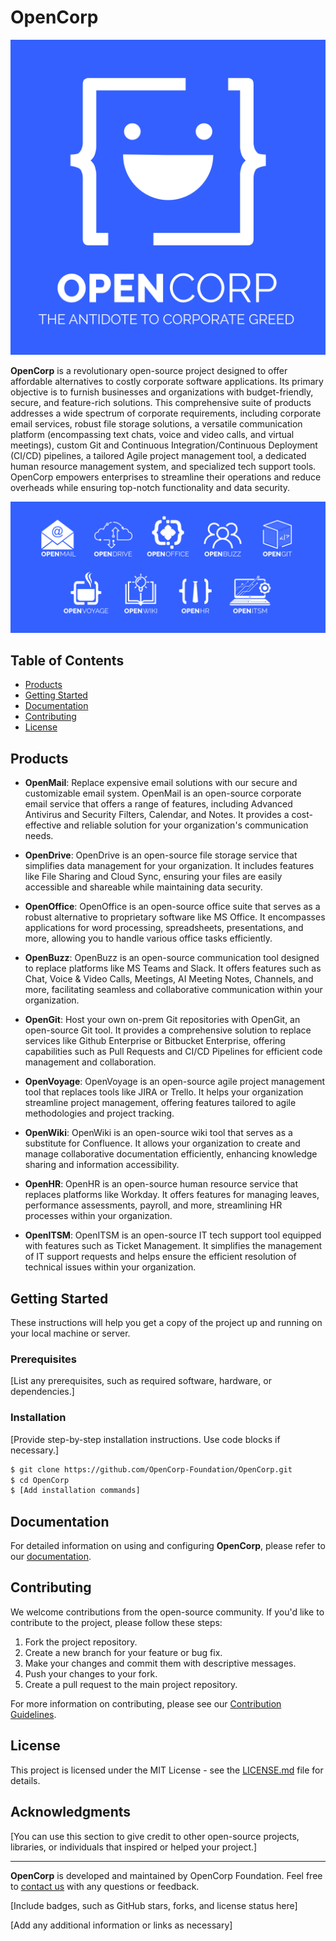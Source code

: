 # OpenCorp

![OpenCorp Logo](./docs/images/Logo.png)

**OpenCorp** is a revolutionary open-source project designed to offer affordable alternatives to costly corporate software applications. Its primary objective is to furnish businesses and organizations with budget-friendly, secure, and feature-rich solutions. This comprehensive suite of products addresses a wide spectrum of corporate requirements, including corporate email services, robust file storage solutions, a versatile communication platform (encompassing text chats, voice and video calls, and virtual meetings), custom Git and Continuous Integration/Continuous Deployment (CI/CD) pipelines, a tailored Agile project management tool, a dedicated human resource management system, and specialized tech support tools. OpenCorp empowers enterprises to streamline their operations and reduce overheads while ensuring top-notch functionality and data security.

![OpenCorp Products](./docs/images/Banner.png)

## Table of Contents

- [Products](#products)
- [Getting Started](#getting-started)
- [Documentation](#documentation)
- [Contributing](#contributing)
- [License](#license)

## Products

- **OpenMail**: Replace expensive email solutions with our secure and customizable email system. OpenMail is an open-source corporate email service that offers a range of features, including Advanced Antivirus and Security Filters, Calendar, and Notes. It provides a cost-effective and reliable solution for your organization's communication needs.

- **OpenDrive**: OpenDrive is an open-source file storage service that simplifies data management for your organization. It includes features like File Sharing and Cloud Sync, ensuring your files are easily accessible and shareable while maintaining data security.

- **OpenOffice**: OpenOffice is an open-source office suite that serves as a robust alternative to proprietary software like MS Office. It encompasses applications for word processing, spreadsheets, presentations, and more, allowing you to handle various office tasks efficiently.

- **OpenBuzz**: OpenBuzz is an open-source communication tool designed to replace platforms like MS Teams and Slack. It offers features such as Chat, Voice & Video Calls, Meetings, AI Meeting Notes, Channels, and more, facilitating seamless and collaborative communication within your organization.

- **OpenGit**: Host your own on-prem Git repositories with OpenGit, an open-source Git tool. It provides a comprehensive solution to replace services like Github Enterprise or Bitbucket Enterprise, offering capabilities such as Pull Requests and CI/CD Pipelines for efficient code management and collaboration.

- **OpenVoyage**: OpenVoyage is an open-source agile project management tool that replaces tools like JIRA or Trello. It helps your organization streamline project management, offering features tailored to agile methodologies and project tracking.

- **OpenWiki**: OpenWiki is an open-source wiki tool that serves as a substitute for Confluence. It allows your organization to create and manage collaborative documentation efficiently, enhancing knowledge sharing and information accessibility.

- **OpenHR**: OpenHR is an open-source human resource service that replaces platforms like Workday. It offers features for managing leaves, performance assessments, payroll, and more, streamlining HR processes within your organization.

- **OpenITSM**: OpenITSM is an open-source IT tech support tool equipped with features such as Ticket Management. It simplifies the management of IT support requests and helps ensure the efficient resolution of technical issues within your organization.



## Getting Started

These instructions will help you get a copy of the project up and running on your local machine or server.

### Prerequisites

[List any prerequisites, such as required software, hardware, or dependencies.]

### Installation

[Provide step-by-step installation instructions. Use code blocks if necessary.]

```bash
$ git clone https://github.com/OpenCorp-Foundation/OpenCorp.git
$ cd OpenCorp
$ [Add installation commands]
```
## Documentation

For detailed information on using and configuring **OpenCorp**, please refer to our [documentation](docs/).

## Contributing

We welcome contributions from the open-source community. If you'd like to contribute to the project, please follow these steps:

1. Fork the project repository.
2. Create a new branch for your feature or bug fix.
3. Make your changes and commit them with descriptive messages.
4. Push your changes to your fork.
5. Create a pull request to the main project repository.

For more information on contributing, please see our [Contribution Guidelines](CONTRIBUTING.md).

## License

This project is licensed under the MIT License - see the [LICENSE.md](LICENSE.md) file for details.

## Acknowledgments

[You can use this section to give credit to other open-source projects, libraries, or individuals that inspired or helped your project.]

---

**OpenCorp** is developed and maintained by OpenCorp Foundation. Feel free to [contact us](mailto:your-email@example.com) with any questions or feedback.

[Include badges, such as GitHub stars, forks, and license status here]

[Add any additional information or links as necessary]
